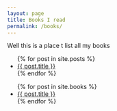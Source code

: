 ```yaml
---
layout: page
title: Books I read
permalink: /books/
---
```


Well this is a place t  list all my books

<ul>
  {% for post in site.posts %}
      <li>
            <a href="{{ post.url }}">{{ post.title }}</a>
                </li>
                  {% endfor %}
  </ul>


<ul>
  {% for post in site.books %}
      <li>
            <a href="{{ post.url }}">{{ post.title }}</a>
                </li>
                  {% endfor %}
  </ul>


